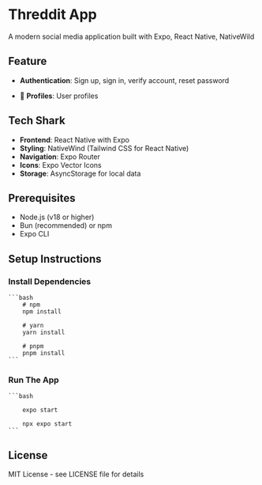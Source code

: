 # Threddit App

A modern social media application built with Expo, React Native,  NativeWild

## Feature

- **Authentication**: Sign up, sign in, verify account, reset password

- 👤 **Profiles**: User profiles 

## Tech Shark

- **Frontend**: React Native with Expo
- **Styling**: NativeWind (Tailwind CSS for React Native)
- **Navigation**: Expo Router
- **Icons**: Expo Vector Icons
- **Storage**: AsyncStorage for local data

## Prerequisites

- Node.js (v18 or higher)
- Bun (recommended) or npm
- Expo CLI
## Setup Instructions
### Install Dependencies
    ```bash
        # npm
        npm install

        # yarn
        yarn install

        # pnpm
        pnpm install
    ```
### Run The App
    ```bash

        expo start

        npx expo start
    ```

## License

MIT License - see LICENSE file for details